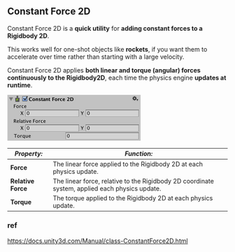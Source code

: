 ## Constant Force 2D

Constant Force 2D is a **quick utility** for **adding constant forces to a Rigidbody 2D**. 

This works well for one-shot objects like **rockets**, if you want them to accelerate over time rather than starting with a large velocity.

Constant Force 2D applies **both linear and torque (angular) forces continuously to the Rigidbody2D**, 
each time the physics engine **updates at runtime**.

![](./ConstantForce2DInspector.png)
 
| **_Property:_** | **_Function:_** |
| --- | --- |
| **Force** | The linear force applied to the Rigidbody 2D at each physics update. |
| **Relative Force** | The linear force, relative to the Rigidbody 2D coordinate system, applied each physics update. |
| **Torque** | The torque applied to the Rigidbody 2D at each physics update. |


### ref 
https://docs.unity3d.com/Manual/class-ConstantForce2D.html


